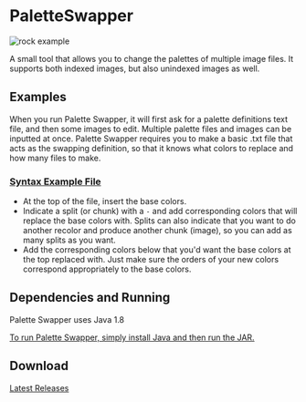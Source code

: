# PaletteSwapper
![rock example](https://user-images.githubusercontent.com/6147299/43259782-1362a72a-909d-11e8-8054-eb8216f421c3.png)

A small tool that allows you to change the palettes of multiple image files. It supports both indexed images, but also unindexed images as well.

## Examples
When you run Palette Swapper, it will first ask for a palette definitions text file, and then some images to edit. Multiple palette files and images can be inputted at once. Palette Swapper requires you to make a basic .txt file that acts as the swapping definition, so that it knows what colors to replace and how many files to make.

### [Syntax Example File](https://github.com/SkyAphid/PaletteSwapper/blob/master/PaletteSwapper/RockPalette.txt)
- At the top of the file, insert the base colors.
- Indicate a split (or chunk) with a ``-`` and add corresponding colors that will replace the base colors with. Splits can also indicate that you want to do another recolor and produce another chunk (image), so you can add as many splits as you want.
- Add the corresponding colors below that you'd want the base colors at the top replaced with. Just make sure the orders of your new colors correspond appropriately to the base colors.


## Dependencies and Running
Palette Swapper uses Java 1.8

[To run Palette Swapper, simply install Java and then run the JAR.](https://java.com/en/download/)

## Download
[Latest Releases](https://github.com/SkyAphid/PaletteSwapper/releases)
